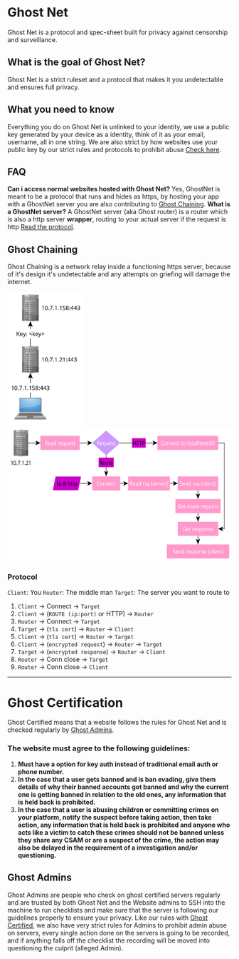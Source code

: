 # Ghost Net
Ghost Net is a protocol and spec-sheet built for privacy against censorship and surveillance.

## What is the goal of Ghost Net?
Ghost Net is a strict ruleset and a protocol that makes it you undetectable and ensures full privacy.

## What you need to know
Everything you do on Ghost Net is unlinked to your identity, we use a public key generated by your device as a identity, think of it as your email, username, all in one string. We are also strict by how websites use your public key by our strict rules and protocols to prohibit abuse [Check here](#ghost-certification).

## FAQ
**Can i access normal websites hosted with Ghost Net?** Yes, GhostNet is meant to be a protocol that runs and hides as https, by hosting your app with a GhostNet server you are also contributing to [Ghost Chaining](#ghost-chaining).
**What is a GhostNet server?** A GhostNet server (aka Ghost router) is a router which is also a http server **wrapper**, routing to your actual server if the request is http [Read the protocol](#protocol).

## Ghost Chaining
Ghost Chaining is a network relay inside a functioning https server, because of it's design it's undetectable and any attempts on griefing will damage the internet.

<img src="ghost-chaining.png" alt="Ghost Chaining" height=300 />
<img src="ghost-server.png" alt="Ghost Chaining" height=300 />

### Protocol
`Client`: You
`Router`: The middle man
`Target`: The server you want to route to

1. `Client` -> Connect -> `Target`
2. `Client` -> (`ROUTE (ip:port)` or HTTP) -> `Router`
3. `Router` -> Connect -> `Target`
4. `Target` -> (`tls cert`) -> `Router` -> `Client`
5. `Client` -> (`tls cert`) -> `Router` -> `Target`
6. `Client` -> (`encrypted request`) -> `Router` -> `Target`
7. `Target` -> (`encrypted response`) -> `Router` -> `Client`
8. `Router` -> Conn close -> `Target`
9. `Router` -> Conn close -> `Client`

---

# Ghost Certification
Ghost Certified means that a website follows the rules for Ghost Net and is checked regularly by [Ghost Admins](#ghost-admins).

### The website must agree to the following guidelines:
1. **Must have a option for key auth instead of traditional email auth or phone number.**
2. **In the case that a user gets banned and is ban evading, give them details of why their banned accounts got banned and why the current one is getting banned in relation to the old ones, any information that is held back is prohibited.**
3. **In the case that a user is abusing children or committing crimes on your platform, notify the suspect before taking action, then take action, any information that is held back is prohibited and anyone who acts like a victim to catch these crimes should not be banned unless they share any CSAM or are a suspect of the crime, the action may also be delayed in the requirement of a investigation and/or questioning.**

## Ghost Admins
Ghost Admins are people who check on ghost certified servers regularly and are trusted by both Ghost Net and the Website admins to SSH into the machine to run checklists and make sure that the server is following our guidelines properly to ensure your privacy. Like our rules with [Ghost Certified](#ghost-certification), we also have very strict rules for Admins to prohibit admin abuse on servers, every single action done on the servers is going to be recorded, and if anything falls off the checklist the recording will be moved into questioning the culprit (alleged Admin).